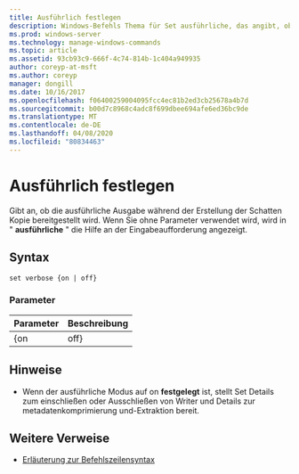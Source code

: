 ```yaml
---
title: Ausführlich festlegen
description: Windows-Befehls Thema für Set ausführliche, das angibt, ob die ausführliche Ausgabe während der Erstellung von Schatten Kopien bereitgestellt wird.
ms.prod: windows-server
ms.technology: manage-windows-commands
ms.topic: article
ms.assetid: 93cb93c9-666f-4c74-814b-1c404a949935
author: coreyp-at-msft
ms.author: coreyp
manager: dongill
ms.date: 10/16/2017
ms.openlocfilehash: f06400259004095fcc4ec81b2ed3cb25678a4b7d
ms.sourcegitcommit: b00d7c8968c4adc8f699dbee694afe6ed36bc9de
ms.translationtype: MT
ms.contentlocale: de-DE
ms.lasthandoff: 04/08/2020
ms.locfileid: "80834463"
---
```

# <a name="set-verbose"></a>Ausführlich festlegen

Gibt an, ob die ausführliche Ausgabe während der Erstellung der Schatten Kopie bereitgestellt wird. Wenn Sie ohne Parameter verwendet wird, wird in " **ausführliche** " die Hilfe an der Eingabeaufforderung angezeigt.

## <a name="syntax"></a>Syntax

```
set verbose {on | off}
```

### <a name="parameters"></a>Parameter

| Parameter | Beschreibung |
|-----------|-------------|
|    {on    |    off}     |

## <a name="remarks"></a>Hinweise

-   Wenn der ausführliche Modus auf on **festgelegt** ist, stellt Set Details zum einschließen oder Ausschließen von Writer und Details zur metadatenkomprimierung und-Extraktion bereit.

## <a name="additional-references"></a>Weitere Verweise

- [Erläuterung zur Befehlszeilensyntax](command-line-syntax-key.md)